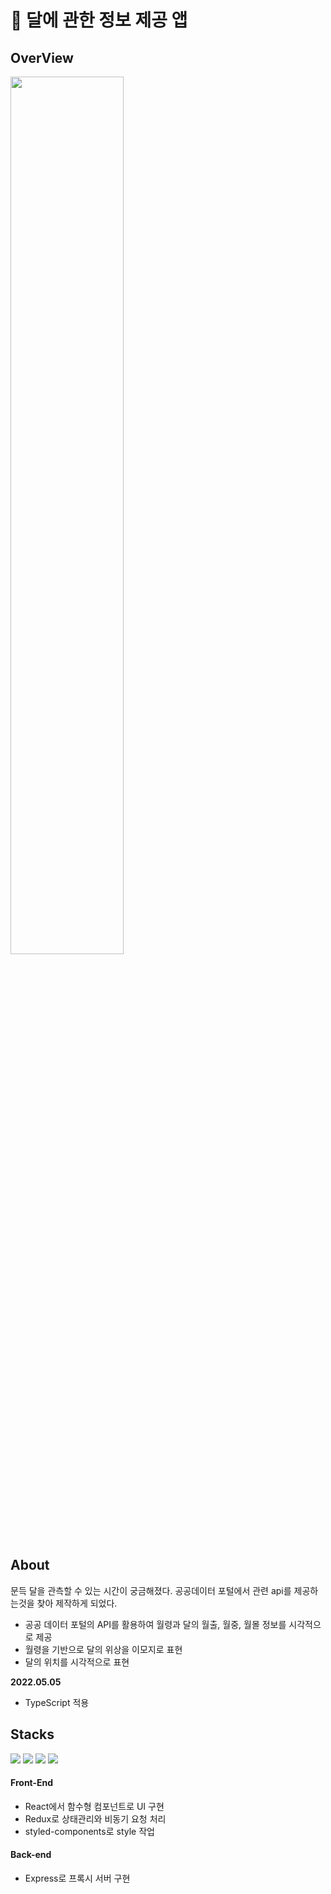 # 🌙 달에 관한 정보 제공 앱

## OverView
<img width='60%' src='https://user-images.githubusercontent.com/87258182/166878748-dbaf76de-a7a4-4155-8df2-3fa7fe40f0b4.gif'>

## About
문득 달을 관측할 수 있는 시간이 궁금해졌다. 공공데이터 포털에서 관련 api를 제공하는것을 찾아 제작하게 되었다. 

- 공공 데이터 포털의 API를 활용하여 월령과 달의 월출, 월중, 월몰 정보를 시각적으로 제공 
- 월령을 기반으로 달의 위상을 이모지로 표현
- 달의 위치를 시각적으로 표현 

**2022.05.05**
- TypeScript 적용

## Stacks
<p float='left'> 
  <img src="https://img.shields.io/badge/typescript-2F74c0?style=for-the-badge&logo=typescript&logoColor=white">
  <img src="https://img.shields.io/badge/react-61DAFB?style=for-the-badge&logo=react&logoColor=white">
  <img src="https://img.shields.io/badge/redux-764abc?style=for-the-badge&logo=redux&logoColor=white">
  <img src="https://img.shields.io/badge/express-000000?style=for-the-badge&logo=express&logoColor=white">
</p>

#### Front-End
- React에서 함수형 컴포넌트로 UI 구현
- Redux로 상태관리와 비동기 요청 처리
- styled-components로 style 작업

#### Back-end 
- Express로 프록시 서버 구현 
